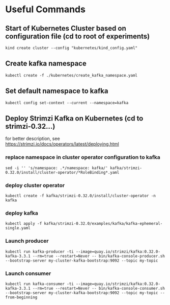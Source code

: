 # Useful Commands

## Start of Kubernetes Cluster based on configuration file (cd to root of experiments)
```
kind create cluster --config "kubernetes/kind_config.yaml"
```

## Create kafka namespace
```
kubectl create -f ./kubernetes/create_kafka_namespace.yaml
```

## Set default namespace to kafka
```
kubectl config set-context --current --namespace=kafka
```

## Deploy Strimzi Kafka on Kubernetes (cd to strimzi-0.32...)
for better description, see https://strimzi.io/docs/operators/latest/deploying.html

### replace namespace in cluster operator configuration to kafka
```
sed -i '' 's/namespace: .*/namespace: kafka/' kafka/strimzi-0.32.0/install/cluster-operator/*RoleBinding*.yaml
```

### deploy cluster operator
```
kubectl create -f kafka/strimzi-0.32.0/install/cluster-operator -n kafka
```

### deploy kafka
```
kubectl apply -f kafka/strimzi-0.32.0/examples/kafka/kafka-ephemeral-single.yaml
```

### Launch producer
```
kubectl run kafka-producer -ti --image=quay.io/strimzi/kafka:0.32.0-kafka-3.3.1 --rm=true --restart=Never -- bin/kafka-console-producer.sh --bootstrap-server my-cluster-kafka-bootstrap:9092 --topic my-topic
```

### Launch consumer
```
kubectl run kafka-consumer -ti --image=quay.io/strimzi/kafka:0.32.0-kafka-3.3.1 --rm=true --restart=Never -- bin/kafka-console-consumer.sh --bootstrap-server my-cluster-kafka-bootstrap:9092 --topic my-topic --from-beginning
```
